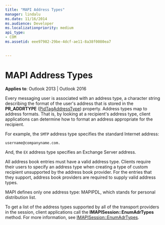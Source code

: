 ```yaml
---
title: "MAPI Address Types"
manager: lindalu
ms.date: 11/16/2014
ms.audience: Developer
ms.localizationpriority: medium
api_type:
- COM
ms.assetid: eee97982-29be-4dcf-ae11-8a38f0080ea7
 
 
---
```


# MAPI Address Types

  
  
**Applies to**: Outlook 2013 | Outlook 2016 
  
Every messaging user is associated with an address type, a character string describing the format of the user's address that is stored in the **PR_ADDRTYPE** ([PidTagAddressType](pidtagaddresstype-canonical-property.md)) property. Address types map to address formats. That is, by looking at a recipient's address type, client applications can determine how to format an address appropriate for the recipient. 
  
For example, the `SMTP` address type specifies the standard Internet address: 
  
 `username@companyname.com.`
  
And, the `EX` address type specifies an Exchange Server address. 
  
All address book entries must have a valid address type. Clients require their users to specify an address type when creating a type of custom recipient unsupported by the address book provider. For the entries that they support, address book providers are required to supply valid address types. 
  
MAPI defines only one address type: MAPIPDL, which stands for personal distribution list.
  
To get a list of the address types supported by all of the transport providers in the session, client applications call the **IMAPISession::EnumAdrTypes** method. For more information, see [IMAPISession::EnumAdrTypes](imapisession-enumadrtypes.md).
  

